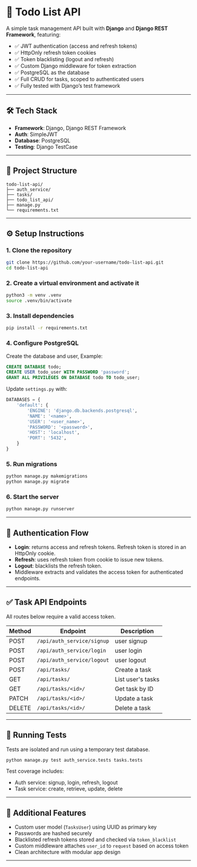 # 📝 Todo List API

A simple task management API built with **Django** and **Django REST Framework**, featuring:

- ✅ JWT authentication (access and refresh tokens)
- ✅ HttpOnly refresh token cookies
- ✅ Token blacklisting (logout and refresh)
- ✅ Custom Django middleware for token extraction
- ✅ PostgreSQL as the database
- ✅ Full CRUD for tasks, scoped to authenticated users
- ✅ Fully tested with Django’s test framework

---

## 🛠 Tech Stack

- **Framework**: Django, Django REST Framework
- **Auth**: SimpleJWT
- **Database**: PostgreSQL
- **Testing**: Django TestCase

---

## 📁 Project Structure

```
todo-list-api/
├── auth_service/       
├── tasks/           
├── todo_list_api/      
├── manage.py
└── requirements.txt
```

---

## ⚙️ Setup Instructions

### 1. Clone the repository

```bash
git clone https://github.com/your-username/todo-list-api.git
cd todo-list-api
```

### 2. Create a virtual environment and activate it

```bash
python3 -m venv .venv
source .venv/bin/activate
```

### 3. Install dependencies

```bash
pip install -r requirements.txt
```

### 4. Configure PostgreSQL

Create the database and user, Example:
```sql
CREATE DATABASE todo;
CREATE USER todo_user WITH PASSWORD 'password';
GRANT ALL PRIVILEGES ON DATABASE todo TO todo_user;
```

Update `settings.py` with:

```python
DATABASES = {
    'default': {
        'ENGINE': 'django.db.backends.postgresql',
        'NAME': '<name>',
        'USER': '<user_name>',
        'PASSWORD': '<password>',
        'HOST': 'localhost',
        'PORT': '5432',
    }
}
```

### 5. Run migrations

```bash
python manage.py makemigrations
python manage.py migrate
```

### 6. Start the server

```bash
python manage.py runserver
```

---

## 🔐 Authentication Flow

- **Login**: returns access and refresh tokens. Refresh token is stored in an HttpOnly cookie.
- **Refresh**: uses refresh token from cookie to issue new tokens.
- **Logout**: blacklists the refresh token.
- Middleware extracts and validates the access token for authenticated endpoints.

---

## ✅ Task API Endpoints

All routes below require a valid access token.

| Method | Endpoint                   | Description       |
|--------|----------------------------|-------------------|
| POST   | `/api/auth_service/signup` | user signup       |
| POST   | `/api/auth_service/login`  | user login        |
| POST   | `/api/auth_service/logout` | user logout       |
| POST   | `/api/tasks/`              | Create a task     |
| GET    | `/api/tasks/`              | List user's tasks |
| GET    | `/api/tasks/<id>/`         | Get task by ID    |
| PATCH  | `/api/tasks/<id>/`         | Update a task     |
| DELETE | `/api/tasks/<id>/`         | Delete a task     |

---

## 🧪 Running Tests

Tests are isolated and run using a temporary test database.

```bash
python manage.py test auth_service.tests tasks.tests
```

Test coverage includes:

- Auth service: signup, login, refresh, logout
- Task service: create, retrieve, update, delete

---

## 🧠 Additional Features

- Custom user model (`TasksUser`) using UUID as primary key
- Passwords are hashed securely
- Blacklisted refresh tokens stored and checked via `token_blacklist`
- Custom middleware attaches `user_id` to `request` based on access token
- Clean architecture with modular app design

---

